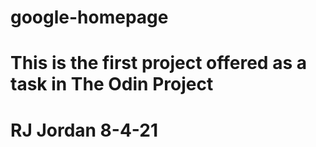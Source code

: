 # google-homepage
# This is the first project offered as a task in The Odin Project
# RJ Jordan 8-4-21